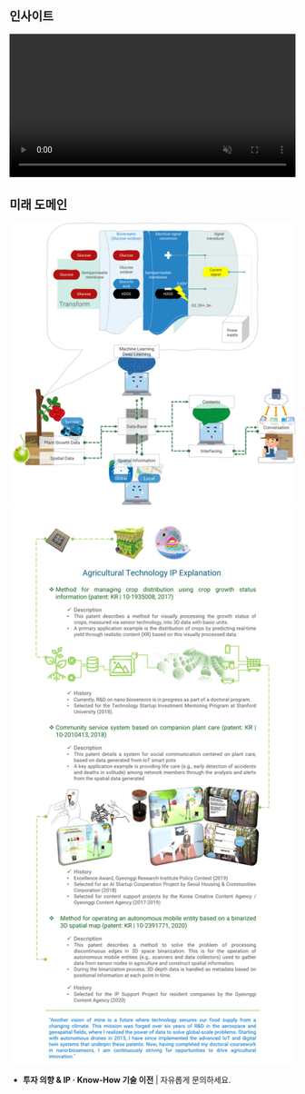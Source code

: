 ## 인사이트

<div id="giscus-container"></div>

<video width="100%" style="max-width: 1504px; height: auto;" autoplay loop muted playsinline>
  <source src="/assets/videos/worflogy_solution_application.mp4" type="video/mp4">
</video>

## 미래 도메인

![CEO 현재 연구 소개](/assets/articles/CI_future.png)
![CEO IP 소개](/assets/articles/CI_research.png)

- **투자 의향 & IP · Know-How 기술 이전** | 자유롭게 문의하세요.